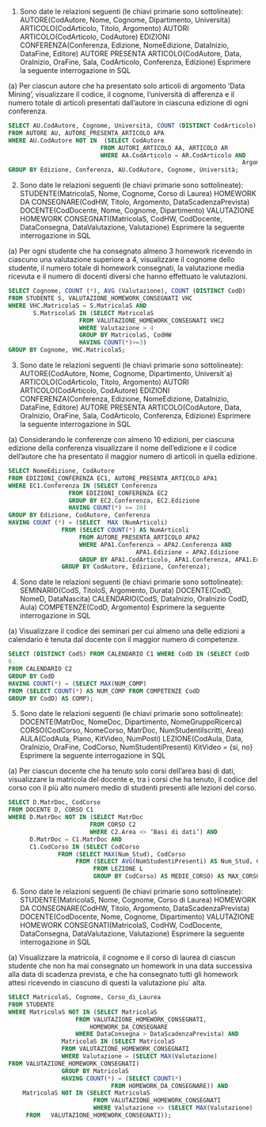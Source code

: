 1. Sono date le relazioni seguenti (le chiavi primarie sono sottolineate):
AUTORE(CodAutore, Nome, Cognome, Dipartimento, Università)
ARTICOLO(CodArticolo, Titolo, Argomento)
AUTORI ARTICOLO(CodArticolo, CodAutore)
EDIZIONI CONFERENZA(Conferenza, Edizione, NomeEdizione, DataInizio, DataFine, Editore) 
AUTORE PRESENTA ARTICOLO(CodAutore, Data, OraInizio, OraFine, Sala, CodArticolo, Conferenza, Edizione)
Esprimere la seguente interrogazione in SQL

(a) Per ciascun autore che ha presentato solo articoli di argomento ’Data Mining’, visualizzare il codice,
il cognome, l’università di afferenza e il numero totale di articoli presentati dall’autore in ciascuna edizione di ogni conferenza.

```sql
SELECT AU.CodAutore, Cognome, Università, COUNT (DISTINCT CodArticolo)
FROM AUTORE AU, AUTORE_PRESENTA_ARTICOLO APA
WHERE AU.CodAutore NOT IN  (SELECT CodAutore
				          FROM AUTORI_ARTICOLO AA, ARTICOLO AR
				          WHERE AA.CodArticolo = AR.CodArticolo AND
                                 		                          Argomento <> ‘Data Mining’)
GROUP BY Edizione, Conferenza, AU.CodAutore, Cognome, Università;
```

2. Sono date le relazioni seguenti (le chiavi primarie sono sottolineate):
STUDENTE(MatricolaS, Nome, Cognome, Corso di Laurea)
HOMEWORK DA CONSEGNARE(CodHW, Titolo, Argomento, DataScadenzaPrevista) 
DOCENTE(CodDocente, Nome, Cognome, Dipartimento)
VALUTAZIONE HOMEWORK CONSEGNATI(MatricolaS, CodHW, CodDocente,
                                       DataConsegna, DataValutazione, Valutazione)
Esprimere la seguente interrogazione in SQL

(a) Per ogni studente che ha consegnato almeno 3 homework ricevendo in ciascuno una valutazione superiore a 4,
visualizzare il cognome dello studente, il numero totale di homework consegnati, la valutazione media ricevuta
e il numero di docenti diversi che hanno effettuato le valutazioni.

```sql
SELECT Cognome, COUNT (*), AVG (Valutazione), COUNT (DISTINCT CodD)
FROM STUDENTE S, VALUTAZIONE_HOMEWORK_CONSEGNATI VHC
WHERE VHC.MatricolaS = S.MatricolaS AND
	   S.MatricolaS IN (SELECT MatricolaS
			        FROM VALUTAZIONE_HOMEWORK_CONSEGNATI VHC2
			        WHERE Valutazione > 4
			        GROUP BY MatricolaS, CodHW
			        HAVING COUNT(*)>=3)
GROUP BY Cognome, VHC.MatricolaS;
```
3. Sono date le relazioni seguenti (le chiavi primarie sono sottolineate):
AUTORE(CodAutore, Nome, Cognome, Dipartimento, Universit`a)
ARTICOLO(CodArticolo, Titolo, Argomento)
AUTORI ARTICOLO(CodArticolo, CodAutore)
EDIZIONI CONFERENZA(Conferenza, Edizione, NomeEdizione, DataInizio, DataFine, Editore) 
AUTORE PRESENTA ARTICOLO(CodAutore, Data, OraInizio, OraFine, Sala,
                                       CodArticolo, Conferenza, Edizione)
Esprimere la seguente interrogazione in SQL

(a) Considerando le conferenze con almeno 10 edizioni, per ciascuna edizione della conferenza visualizzare il nome dell’edizione
e il codice dell’autore che ha presentato il maggior numero di articoli in quella edizione.

```sql
SELECT NomeEdizione, CodAutore
FROM EDIZIONI_CONFERENZA EC1, AUTORE_PRESENTA_ARTICOLO APA1
WHERE EC1.Conferenza IN (SELECT Conferenza
				 FROM EDIZIONI_CONFERENZA EC2
				 GROUP BY EC2.Conferenza, EC2.Edizione
				 HAVING COUNT(*) >= 10)
GROUP BY Edizione, CodAutore, Conferenza
HAVING COUNT (*) = (SELECT  MAX (NumArticoli)
			   FROM (SELECT COUNT(*) AS NumArticoli
				    FROM AUTORE_PRESENTA_ARTICOLO APA2
				    WHERE APA1.Conferenza = APA2.Conferenza AND
				                    APA1.Edizione = APA2.Edizione
				    GROUP BY APA1.CodArticolo, APA1.Conferenza, APA1.Edizione)  AS CONTEGGIO
			   GROUP BY CodAutore, Edizione, Conferenza);

```

4. Sono date le relazioni seguenti (le chiavi primarie sono sottolineate):
                 SEMINARIO(CodS, TitoloS, Argomento, Durata)
                 DOCENTE(CodD, NomeD, DataNascita)
                 CALENDARIO(CodS, DataInizio, OraInizio CodD, Aula)
                 COMPETENZE(CodD, Argomento)
Esprimere la seguente interrogazione in SQL

(a) Visualizzare il codice dei seminari per cui almeno una delle edizioni
a calendario è tenuta dal docente con il maggior numero di competenze.

```sql
SELECT (DISTINCT CodS) FROM CALENDARIO C1 WHERE CodD IN (SELECT CodD
6.
FROM CALENDARIO C2
GROUP BY CodD
HAVING COUNT(*) = (SELECT MAX(NUM_COMP)
FROM (SELECT COUNT(*) AS NUM_COMP FROM COMPETENZE CodD
GROUP BY CodD) AS COMP);
```

5. Sono date le relazioni seguenti (le chiavi primarie sono sottolineate):
      DOCENTE(MatrDoc, NomeDoc, Dipartimento, NomeGruppoRicerca)
      CORSO(CodCorso, NomeCorso, MatrDoc, NumStudentiIscritti, Area)
      AULA(CodAula, Piano, KitVideo, NumPosti)
      LEZIONE(CodAula, Data, OraInizio, OraFine, CodCorso, NumStudentiPresenti)
KitVideo = {si, no}
Esprimere la seguente interrogazione in SQL

(a) Per ciascun docente che ha tenuto solo corsi dell’area basi di dati,
visualizzare la matricola del docente e, tra i corsi che ha tenuto, 
il codice del corso con il più alto numero medio di studenti presenti alle lezioni del corso.

```sql
SELECT D.MatrDoc, CodCorso
FROM DOCENTE D, CORSO C1
WHERE D.MatrDoc NOT IN (SELECT MatrDoc
			           FROM CORSO C2
			           WHERE C2.Area <> ‘Basi di dati’) AND
	  D.MatrDoc = C1.MatrDoc AND
	  C1.CodCorso IN (SELECT CodCorso
			  FROM (SELECT MAX(Num_Stud), CodCorso
				   FROM (SELECT AVG(NumStudentiPresenti) AS Num_Stud, CodCorso
					    FROM LEZIONE L
					    GROUP BY CodCorso) AS MEDIE_CORSO) AS MAX_CORSO);
```

6. Sono date le relazioni seguenti (le chiavi primarie sono sottolineate):
STUDENTE(MatricolaS, Nome, Cognome, Corso di Laurea)
HOMEWORK DA CONSEGNARE(CodHW, Titolo, Argomento, DataScadenzaPrevista) 
DOCENTE(CodDocente, Nome, Cognome, Dipartimento)
VALUTAZIONE HOMEWORK CONSEGNATI(MatricolaS, CodHW, CodDocente,
                                       DataConsegna, DataValutazione, Valutazione)
Esprimere la seguente interrogazione in SQL

(a) Visualizzare la matricola, il cognome e il corso di laurea di ciascun studente che non ha mai consegnato un homework
in una data successiva alla data di scadenza prevista, e che ha consegnato tutti gli homework attesi
ricevendo in ciascuno di questi la valutazione piu` alta.

```sql
SELECT MatricolaS, Cognome, Corso_di_Laurea
FROM STUDENTE
WHERE MatricolaS NOT IN (SELECT MatricolaS
				   FROM VALUTAZIONE_HOMEWORK_CONSEGNATI, 
					   HOMEWORK_DA_CONSEGNARE
				   WHERE DataConsegna > DataScadenzaPrevista) AND
               MatricolaS IN (SELECT MatricolaS
			   FROM VALUTAZIONE_HOMEWORK_CONSEGNATI
			   WHERE Valutazione = (SELECT MAX(Valutazione)
FROM VALUTAZIONE_HOMEWORK_CONSEGNATI)
			   GROUP BY MatricolaS
			   HAVING COUNT(*) = (SELECT COUNT(*)
						     FROM HOMEWORK_DA_CONSEGNARE)) AND
	MatricolaS NOT IN (SELECT MatricolaS
			            FROM VALUTAZIONE_HOMEWORK_CONSEGNATI
			            WHERE Valutazione <> (SELECT MAX(Valutazione)
     FROM   VALUTAZIONE_HOMEWORK_CONSEGNATI));

```
